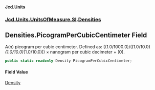 #### [Jcd.Units](index.md 'index')
### [Jcd.Units.UnitsOfMeasure.SI](Jcd.Units.UnitsOfMeasure.SI.md 'Jcd.Units.UnitsOfMeasure.SI').[Densities](Densities.md 'Jcd.Units.UnitsOfMeasure.SI.Densities')

## Densities.PicogramPerCubicCentimeter Field

A(n) picogram per cubic centimeter. Defined as: ((1.0/1000.0)/((1.0/10.0)*(1.0/10.0)*(1.0/10.0))) × nanogram per cubic decimeter + (0).

```csharp
public static readonly Density PicogramPerCubicCentimeter;
```

#### Field Value
[Density](Density.md 'Jcd.Units.UnitTypes.Density')